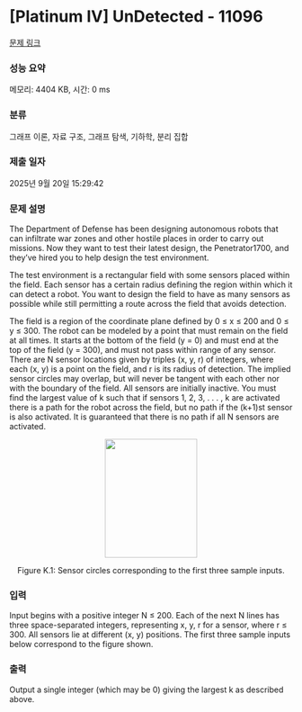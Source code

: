 # [Platinum IV] UnDetected - 11096 

[문제 링크](https://www.acmicpc.net/problem/11096) 

### 성능 요약

메모리: 4404 KB, 시간: 0 ms

### 분류

그래프 이론, 자료 구조, 그래프 탐색, 기하학, 분리 집합

### 제출 일자

2025년 9월 20일 15:29:42

### 문제 설명

<p>The Department of Defense has been designing autonomous robots that can infiltrate war zones and other hostile places in order to carry out missions. Now they want to test their latest design, the Penetrator1700, and they’ve hired you to help design the test environment.</p>

<p>The test environment is a rectangular field with some sensors placed within the field. Each sensor has a certain radius defining the region within which it can detect a robot. You want to design the field to have as many sensors as possible while still permitting a route across the field that avoids detection.</p>

<p>The field is a region of the coordinate plane defined by 0 ≤ x ≤ 200 and 0 ≤ y ≤ 300. The robot can be modeled by a point that must remain on the field at all times. It starts at the bottom of the field (y = 0) and must end at the top of the field (y = 300), and must not pass within range of any sensor. There are N sensor locations given by triples (x, y, r) of integers, where each (x, y) is a point on the field, and r is its radius of detection. The implied sensor circles may overlap, but will never be tangent with each other nor with the boundary of the field. All sensors are initially inactive. You must find the largest value of k such that if sensors 1, 2, 3, . . . , k are activated there is a path for the robot across the field, but no path if the (k+1)st sensor is also activated. It is guaranteed that there is no path if all N sensors are activated.</p>

<p style="text-align: center;"><img alt="" src="https://onlinejudgeimages.s3-ap-northeast-1.amazonaws.com/problem/11096/1.png" style="height:211px; width:164px"></p>

<p style="text-align: center;">Figure K.1: Sensor circles corresponding to the first three sample inputs.</p>

### 입력 

 <p>Input begins with a positive integer N ≤ 200. Each of the next N lines has three space-separated integers, representing x, y, r for a sensor, where r ≤ 300. All sensors lie at different (x, y) positions. The first three sample inputs below correspond to the figure shown.</p>

### 출력 

 <p>Output a single integer (which may be 0) giving the largest k as described above.</p>

